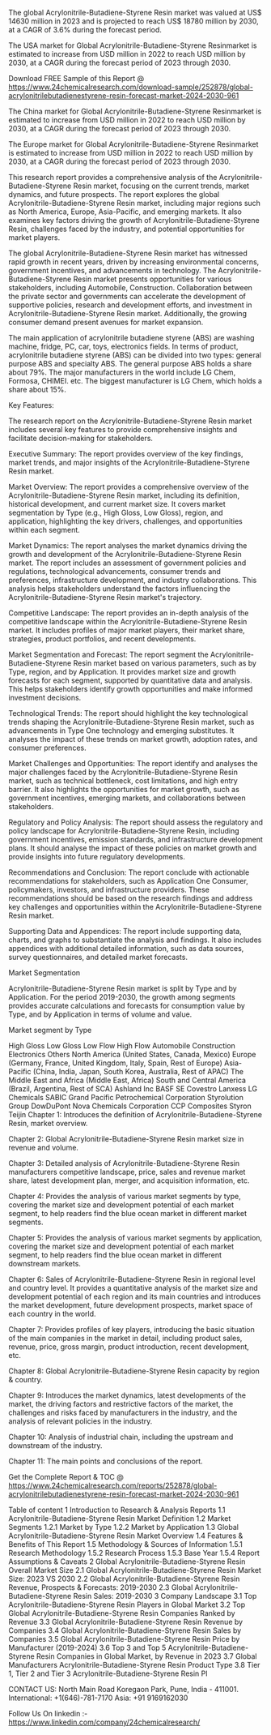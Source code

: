 The global Acrylonitrile-Butadiene-Styrene Resin market was valued at US$ 14630 million in 2023 and is projected to reach US$ 18780 million by 2030, at a CAGR of 3.6% during the forecast period.

The USA market for Global Acrylonitrile-Butadiene-Styrene Resinmarket is estimated to increase from USD million in 2022 to reach USD million by 2030, at a CAGR during the forecast period of 2023 through 2030.

Download FREE Sample of this Report @ https://www.24chemicalresearch.com/download-sample/252878/global-acrylonitrilebutadienestyrene-resin-forecast-market-2024-2030-961

The China market for Global Acrylonitrile-Butadiene-Styrene Resinmarket is estimated to increase from USD million in 2022 to reach USD million by 2030, at a CAGR during the forecast period of 2023 through 2030.

The Europe market for Global Acrylonitrile-Butadiene-Styrene Resinmarket is estimated to increase from USD million in 2022 to reach USD million by 2030, at a CAGR during the forecast period of 2023 through 2030.

This research report provides a comprehensive analysis of the Acrylonitrile-Butadiene-Styrene Resin market, focusing on the current trends, market dynamics, and future prospects. The report explores the global Acrylonitrile-Butadiene-Styrene Resin market, including major regions such as North America, Europe, Asia-Pacific, and emerging markets. It also examines key factors driving the growth of Acrylonitrile-Butadiene-Styrene Resin, challenges faced by the industry, and potential opportunities for market players.

The global Acrylonitrile-Butadiene-Styrene Resin market has witnessed rapid growth in recent years, driven by increasing environmental concerns, government incentives, and advancements in technology. The Acrylonitrile-Butadiene-Styrene Resin market presents opportunities for various stakeholders, including Automobile, Construction. Collaboration between the private sector and governments can accelerate the development of supportive policies, research and development efforts, and investment in Acrylonitrile-Butadiene-Styrene Resin market. Additionally, the growing consumer demand present avenues for market expansion.

The main application of acrylonitrile butadiene styrene (ABS) are washing machine, fridge, PC, car, toys, electronics fields. In terms of product, acrylonitrile butadiene styrene (ABS) can be divided into two types: general purpose ABS and specialty ABS. The general purpose ABS holds a share about 79%. The major manufacturers in the world include LG Chem, Formosa, CHIMEI. etc. The biggest manufacturer is LG Chem, which holds a share about 15%.

Key Features:

The research report on the Acrylonitrile-Butadiene-Styrene Resin market includes several key features to provide comprehensive insights and facilitate decision-making for stakeholders.

Executive Summary: The report provides overview of the key findings, market trends, and major insights of the Acrylonitrile-Butadiene-Styrene Resin market.

Market Overview: The report provides a comprehensive overview of the Acrylonitrile-Butadiene-Styrene Resin market, including its definition, historical development, and current market size. It covers market segmentation by Type (e.g., High Gloss, Low Gloss), region, and application, highlighting the key drivers, challenges, and opportunities within each segment.

Market Dynamics: The report analyses the market dynamics driving the growth and development of the Acrylonitrile-Butadiene-Styrene Resin market. The report includes an assessment of government policies and regulations, technological advancements, consumer trends and preferences, infrastructure development, and industry collaborations. This analysis helps stakeholders understand the factors influencing the Acrylonitrile-Butadiene-Styrene Resin market's trajectory.

Competitive Landscape: The report provides an in-depth analysis of the competitive landscape within the Acrylonitrile-Butadiene-Styrene Resin market. It includes profiles of major market players, their market share, strategies, product portfolios, and recent developments.

Market Segmentation and Forecast: The report segment the Acrylonitrile-Butadiene-Styrene Resin market based on various parameters, such as by Type, region, and by Application. It provides market size and growth forecasts for each segment, supported by quantitative data and analysis. This helps stakeholders identify growth opportunities and make informed investment decisions.

Technological Trends: The report should highlight the key technological trends shaping the Acrylonitrile-Butadiene-Styrene Resin market, such as advancements in Type One technology and emerging substitutes. It analyses the impact of these trends on market growth, adoption rates, and consumer preferences.

Market Challenges and Opportunities: The report identify and analyses the major challenges faced by the Acrylonitrile-Butadiene-Styrene Resin market, such as technical bottleneck, cost limitations, and high entry barrier. It also highlights the opportunities for market growth, such as government incentives, emerging markets, and collaborations between stakeholders.

Regulatory and Policy Analysis: The report should assess the regulatory and policy landscape for Acrylonitrile-Butadiene-Styrene Resin, including government incentives, emission standards, and infrastructure development plans. It should analyse the impact of these policies on market growth and provide insights into future regulatory developments.

Recommendations and Conclusion: The report conclude with actionable recommendations for stakeholders, such as Application One Consumer, policymakers, investors, and infrastructure providers. These recommendations should be based on the research findings and address key challenges and opportunities within the Acrylonitrile-Butadiene-Styrene Resin market.

Supporting Data and Appendices: The report include supporting data, charts, and graphs to substantiate the analysis and findings. It also includes appendices with additional detailed information, such as data sources, survey questionnaires, and detailed market forecasts.

Market Segmentation

Acrylonitrile-Butadiene-Styrene Resin market is split by Type and by Application. For the period 2019-2030, the growth among segments provides accurate calculations and forecasts for consumption value by Type, and by Application in terms of volume and value.

Market segment by Type

High Gloss
Low Gloss
Low Flow
High Flow
Automobile
Construction
Electronics
Others
North America (United States, Canada, Mexico)
Europe (Germany, France, United Kingdom, Italy, Spain, Rest of Europe)
Asia-Pacific (China, India, Japan, South Korea, Australia, Rest of APAC)
The Middle East and Africa (Middle East, Africa)
South and Central America (Brazil, Argentina, Rest of SCA)
Ashland Inc
BASF SE
Covestro
Lanxess
LG Chemicals
SABIC
Grand Pacific Petrochemical Corporation
Styrolution Group
DowDuPont
Nova Chemicals Corporation
CCP Composites
Styron
Teijin
Chapter 1: Introduces the definition of Acrylonitrile-Butadiene-Styrene Resin, market overview.

Chapter 2: Global Acrylonitrile-Butadiene-Styrene Resin market size in revenue and volume.

Chapter 3: Detailed analysis of Acrylonitrile-Butadiene-Styrene Resin manufacturers competitive landscape, price, sales and revenue market share, latest development plan, merger, and acquisition information, etc.

Chapter 4: Provides the analysis of various market segments by type, covering the market size and development potential of each market segment, to help readers find the blue ocean market in different market segments.

Chapter 5: Provides the analysis of various market segments by application, covering the market size and development potential of each market segment, to help readers find the blue ocean market in different downstream markets.

Chapter 6: Sales of Acrylonitrile-Butadiene-Styrene Resin in regional level and country level. It provides a quantitative analysis of the market size and development potential of each region and its main countries and introduces the market development, future development prospects, market space of each country in the world.

Chapter 7: Provides profiles of key players, introducing the basic situation of the main companies in the market in detail, including product sales, revenue, price, gross margin, product introduction, recent development, etc.

Chapter 8: Global Acrylonitrile-Butadiene-Styrene Resin capacity by region & country.

Chapter 9: Introduces the market dynamics, latest developments of the market, the driving factors and restrictive factors of the market, the challenges and risks faced by manufacturers in the industry, and the analysis of relevant policies in the industry.

Chapter 10: Analysis of industrial chain, including the upstream and downstream of the industry.

Chapter 11: The main points and conclusions of the report.

Get the Complete Report & TOC @ https://www.24chemicalresearch.com/reports/252878/global-acrylonitrilebutadienestyrene-resin-forecast-market-2024-2030-961

Table of content
1 Introduction to Research & Analysis Reports
1.1 Acrylonitrile-Butadiene-Styrene Resin Market Definition
1.2 Market Segments
1.2.1 Market by Type
1.2.2 Market by Application
1.3 Global Acrylonitrile-Butadiene-Styrene Resin Market Overview
1.4 Features & Benefits of This Report
1.5 Methodology & Sources of Information
1.5.1 Research Methodology
1.5.2 Research Process
1.5.3 Base Year
1.5.4 Report Assumptions & Caveats
2 Global Acrylonitrile-Butadiene-Styrene Resin Overall Market Size
2.1 Global Acrylonitrile-Butadiene-Styrene Resin Market Size: 2023 VS 2030
2.2 Global Acrylonitrile-Butadiene-Styrene Resin Revenue, Prospects & Forecasts: 2019-2030
2.3 Global Acrylonitrile-Butadiene-Styrene Resin Sales: 2019-2030
3 Company Landscape
3.1 Top Acrylonitrile-Butadiene-Styrene Resin Players in Global Market
3.2 Top Global Acrylonitrile-Butadiene-Styrene Resin Companies Ranked by Revenue
3.3 Global Acrylonitrile-Butadiene-Styrene Resin Revenue by Companies
3.4 Global Acrylonitrile-Butadiene-Styrene Resin Sales by Companies
3.5 Global Acrylonitrile-Butadiene-Styrene Resin Price by Manufacturer (2019-2024)
3.6 Top 3 and Top 5 Acrylonitrile-Butadiene-Styrene Resin Companies in Global Market, by Revenue in 2023
3.7 Global Manufacturers Acrylonitrile-Butadiene-Styrene Resin Product Type
3.8 Tier 1, Tier 2 and Tier 3 Acrylonitrile-Butadiene-Styrene Resin Pl

CONTACT US:
North Main Road Koregaon Park, Pune, India - 411001.
International: +1(646)-781-7170
Asia: +91 9169162030

Follow Us On linkedin :- https://www.linkedin.com/company/24chemicalresearch/
